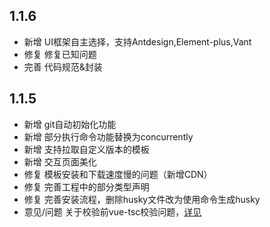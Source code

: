 ## 1.1.6
- 新增 UI框架自主选择，支持Antdesign,Element-plus,Vant
- 修复 修复已知问题
- 完善 代码规范&封装
## 1.1.5

- 新增 git自动初始化功能
- 新增 部分执行命令功能替换为concurrently
- 新增 支持拉取自定义版本的模板
- 新增 交互页面美化
- 修复 模板安装和下载速度慢的问题（新增CDN）
- 修复 完善工程中的部分类型声明
- 修复 完善安装流程，删除husky文件改为使用命令生成husky
- 意见/问题 关于校验前vue-tsc校验问题，[详见](https://github.com/seho-code-life/project_template/issues/1) 
